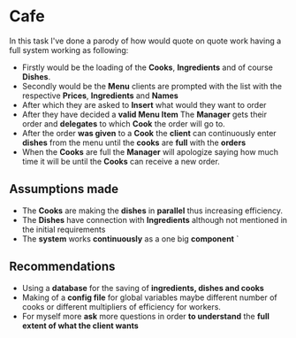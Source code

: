 # Cafe
In this task I've done a parody of how would quote on quote work having a full system working as following:
* Firstly would be the loading of the **Cooks**, **Ingredients** and of course **Dishes**.
* Secondly would be the **Menu** clients are prompted with the list with the respective **Prices**, **Ingredients** and **Names**
* After which they are asked to **Insert** what would they want to order
* After they have decided a **valid Menu Item** The **Manager** gets their order and **delegates** to which **Cook** the order will go to.
* After the order **was given** to a **Cook** the **client** can continuously enter **dishes** from the menu until the **cooks** are **full** with the **orders**
* When the **Cooks** are full the **Manager** will apologize saying how much time it will be until the **Cooks** can receive a new order.

## Assumptions made
* The **Cooks** are making the **dishes** in **parallel** thus increasing efficiency.
* The **Dishes** have connection with **Ingredients** although not mentioned in the initial requirements
* The **system** works **continuously** as a one big **component**
`
## Recommendations
* Using a **database** for the saving of **ingredients, dishes and cooks** 
* Making of a **config file** for global variables maybe different number of cooks or different multipliers of efficiency for workers.
* For myself more **ask** more questions in order **to understand** the **full extent of what the client wants**

